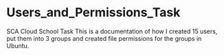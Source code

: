 # Users_and_Permissions_Task
SCA Cloud School Task
This is a documentation of how I created 15 users, put them into 3 groups and created file permissions for the groups in Ubuntu.
